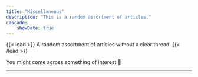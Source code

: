 ```yaml
---
title: "Miscellaneous"
description: "This is a random assortment of articles."
cascade:
    showDate: true
---
```


{{< lead >}}
A random assortment of articles without a clear thread.
{{< /lead >}}

You might come across something of interest :slightly_smiling_face:

---
